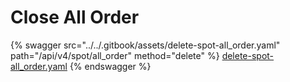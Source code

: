 # Close All Order

{% swagger src="../../.gitbook/assets/delete-spot-all_order.yaml" path="/api/v4/spot/all_order" method="delete" %}
[delete-spot-all_order.yaml](../../.gitbook/assets/delete-spot-all_order.yaml)
{% endswagger %}
